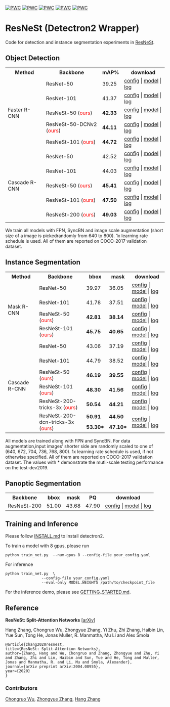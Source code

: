 [![PWC](https://img.shields.io/endpoint.svg?url=https://paperswithcode.com/badge/resnest-split-attention-networks/instance-segmentation-on-coco)](https://paperswithcode.com/sota/instance-segmentation-on-coco?p=resnest-split-attention-networks)
[![PWC](https://img.shields.io/endpoint.svg?url=https://paperswithcode.com/badge/resnest-split-attention-networks/object-detection-on-coco)](https://paperswithcode.com/sota/object-detection-on-coco?p=resnest-split-attention-networks)
[![PWC](https://img.shields.io/endpoint.svg?url=https://paperswithcode.com/badge/resnest-split-attention-networks/panoptic-segmentation-on-coco-panoptic)](https://paperswithcode.com/sota/panoptic-segmentation-on-coco-panoptic?p=resnest-split-attention-networks)
[![PWC](https://img.shields.io/endpoint.svg?url=https://paperswithcode.com/badge/resnest-split-attention-networks/instance-segmentation-on-coco-minival)](https://paperswithcode.com/sota/instance-segmentation-on-coco-minival?p=resnest-split-attention-networks)
[![PWC](https://img.shields.io/endpoint.svg?url=https://paperswithcode.com/badge/resnest-split-attention-networks/object-detection-on-coco-minival)](https://paperswithcode.com/sota/object-detection-on-coco-minival?p=resnest-split-attention-networks)

# ResNeSt (Detectron2 Wrapper)

Code for detection and instance segmentation experiments in [ResNeSt](https://hangzhang.org/files/resnest.pdf).


## Object Detection
<table class="tg">
  <tr>
    <th class="tg-0pky">Method</th>
    <th class="tg-0pky">Backbone</th>
    <th class="tg-0pky">mAP%</th>
    <th class="tg-0pky">download</th>
  </tr>
  <tr>
    <td rowspan="5" class="tg-0pky">Faster R-CNN</td>
    <td class="tg-0pky">ResNet-50</td>
    <td class="tg-0pky">39.25</td>
    <td class="tg-0lax"><a href="./configs/COCO-Detection/faster_rcnn_R_50_FPN_syncbn_range-scale_1x.yaml">config</a> | <a href="https://s3.us-west-1.wasabisys.com/resnest/detectron/faster_rcnn_R_50_FPN_syncbn_range-scale_1x-fde56e2b.pth ">model</a> | <a href="https://s3.us-west-1.wasabisys.com/resnest/detectron/faster_rcnn_R_50_FPN_syncbn_range-scale_1x.txt">log</a> </td>
  </tr>
  <tr>
    <td class="tg-0lax">ResNet-101</td>
    <td class="tg-0lax">41.37</td>
     <td class="tg-0lax"><a href="./configs/COCO-Detection/faster_rcnn_R_101_FPN_syncbn_range-scale_1x.yaml">config</a> | <a href="https://s3.us-west-1.wasabisys.com/resnest/detectron/faster_rcnn_R_101_FPN_syncbn_range-scale_1x-57c73356.pth">model</a> | <a href="https://s3.us-west-1.wasabisys.com/resnest/detectron/faster_rcnn_R_101_FPN_syncbn_range-scale_1x.txt">log</a> </td>
  </tr>
  <tr>
    <td class="tg-0lax">ResNeSt-50 (<span style="color:red">ours</span>)</td>
    <td class="tg-0lax"><b>42.33</b></td>
     <td class="tg-0lax"><a href="./configs/COCO-Detection/faster_rcnn_ResNeSt_50_FPN_syncbn_range-scale_1x.yaml">config</a> | <a href="https://s3.us-west-1.wasabisys.com/resnest/detectron/faster_rcnn_ResNeSt_50_FPN_syncbn_range-scale_1x-ad123c0b.pth">model</a> | <a href="https://s3.us-west-1.wasabisys.com/resnest/detectron/faster_rcnn_ResNeSt_50_FPN_syncbn_range-scale_1x.txt">log</a> </td>
  </tr>
  <tr>
    <td class="tg-0lax">ResNeSt-50-DCNv2 (<span style="color:red">ours</span>)</td>
    <td class="tg-0lax"><b>44.11</b></td>
     <td class="tg-0lax"><a href="./configs/COCO-Detection/faster_rcnn_ResNeSt_50_FPN_dcn_syncbn_range-scale_1x.yaml">config</a> | <a href="https://s3.us-west-1.wasabisys.com/resnest/detectron/faster_rcnn_ResNeSt_50_FPN_dcn_syncbn_range-scale_1x.pth">model</a> | <a href="https://s3.us-west-1.wasabisys.com/resnest/detectron/faster_rcnn_ResNeSt_50_FPN_dcn_syncbn_range-scale_1x.txt">log</a> </td>
  </tr> 
  <tr>
    <td class="tg-0lax">ResNeSt-101 (<span style="color:red">ours</span>)</td>
    <td class="tg-0lax"><b>44.72</b></td>
    <td class="tg-0lax"><a href="./configs/COCO-Detection/faster_rcnn_ResNeSt_101_FPN_syncbn_range-scale_1x.yaml">config</a> | <a href="https://s3.us-west-1.wasabisys.com/resnest/detectron/faster_rcnn_ResNeSt_101_FPN_syncbn_range-scale_1x-d8f284b6.pth">model</a> | <a href="https://s3.us-west-1.wasabisys.com/resnest/detectron/faster_rcnn_ResNeSt_101_FPN_syncbn_range-scale_1x.txt">log</a> </td>
  </tr>
  <tr>
    <td rowspan="5" class="tg-0lax">Cascade R-CNN</td>
    <td class="tg-0lax">ResNet-50</td>
    <td class="tg-0lax">42.52</td>
    <td class="tg-0lax"><a href="./configs/COCO-Detection/faster_cascade_rcnn_R_50_FPN_syncbn_range-scale_1x.yaml">config</a> | <a href="https://s3.us-west-1.wasabisys.com/resnest/detectron/faster_cascade_rcnn_R_50_FPN_syncbn_range-scale_1x-3c7f2ef2.pth">model</a> | <a href="https://s3.us-west-1.wasabisys.com/resnest/detectron/faster_cascade_rcnn_R_50_FPN_syncbn_range-scale_1x.txt">log</a> </td>
  </tr>
  <tr>
    <td class="tg-0lax">ResNet-101</td>
    <td class="tg-0lax">44.03</td>
    <td class="tg-0lax"><a href="./configs/COCO-Detection/faster_cascade_rcnn_R_101_FPN_syncbn_range-scale_1x.yaml">config</a> | <a href="https://s3.us-west-1.wasabisys.com/resnest/detectron/faster_cascade_rcnn_R_101_FPN_syncbn_range-scale_1x-4073359b.pth">model</a> | <a href="https://s3.us-west-1.wasabisys.com/resnest/detectron/faster_cascade_rcnn_R_101_FPN_syncbn_range-scale_1x.txt">log</a> </td>
  </tr>
  <tr>
    <td class="tg-0lax">ResNeSt-50 (<span style="color:red">ours</span>)</td>
    <td class="tg-0lax"><b>45.41</b></td>
    <td class="tg-0lax"><a href="./configs/COCO-Detection/faster_cascade_rcnn_ResNeSt_50_FPN_syncbn_range-scale-1x.yaml">config</a> | <a href="https://s3.us-west-1.wasabisys.com/resnest/detectron/faster_cascade_rcnn_ResNeSt_50_FPN_syncbn_range-scale-1x-e9955232.pth">model</a> | <a href="https://s3.us-west-1.wasabisys.com/resnest/detectron/faster_cascade_rcnn_ResNeSt_50_FPN_syncbn_range-scale-1x.txt">log</a> </td>
  </tr>
  <tr>
    <td class="tg-0lax">ResNeSt-101 (<span style="color:red">ours</span>)</td>
    <td class="tg-0lax"><b>47.50</b></td>
    <td class="tg-0lax"><a href="./configs/COCO-Detection/faster_cascade_rcnn_ResNeSt_101_FPN_syncbn_range-scale_1x.yaml">config</a> | <a href="https://s3.us-west-1.wasabisys.com/resnest/detectron/faster_cascade_rcnn_ResNeSt_101_FPN_syncbn_range-scale_1x-3627ef78.pth">model</a> | <a href="https://s3.us-west-1.wasabisys.com/resnest/detectron/faster_cascade_rcnn_ResNeSt_101_FPN_syncbn_range-scale_1x.txt">log</a> </td>
  </tr>
  <tr>
    <td class="tg-0lax">ResNeSt-200 (<span style="color:red">ours</span>)</td>
    <td class="tg-0lax"><b>49.03</b></td>
    <td class="tg-0lax"><a href="./configs/COCO-Detection/faster_cascade_rcnn_ResNeSt_200_FPN_syncbn_range-scale_1x.yaml">config</a> | <a href="https://s3.us-west-1.wasabisys.com/resnest/detectron/faster_cascade_rcnn_ResNeSt_200_FPN_syncbn_range-scale_1x-1be2a87e.pth">model</a> | <a href="https://s3.us-west-1.wasabisys.com/resnest/detectron/faster_cascade_rcnn_ResNeSt_200_FPN_syncbn_range-scale_1x.txt">log</a> </td>
  </tr>
</table>

We train all models with FPN, SyncBN and image scale augmentation (short size of a image is pickedrandomly from 640 to 800). 1x learning rate schedule is used. All of them are reported on COCO-2017 validation dataset.



## Instance Segmentation
<table class="tg">
  <tr>
    <th class="tg-0pky">Method</th>
    <th class="tg-0pky">Backbone</th>
    <th class="tg-0pky">bbox</th>
    <th class="tg-0lax">mask</th>
    <th class="tg-0pky">download</th>
  </tr>
  <tr>
    <td rowspan="4" class="tg-0pky">Mask R-CNN</td>
    <td class="tg-0pky">ResNet-50</td>
    <td class="tg-0pky">39.97</td>
    <td class="tg-0lax">36.05</td>
    <td class="tg-0lax"><a href="./configs/COCO-InstanceSegmentation/mask_rcnn_R_50_FPN_syncbn_1x.yaml">config</a> | <a href="https://s3.us-west-1.wasabisys.com/resnest/detectron/mask_rcnn_R_50_FPN_syncbn_1x-4939bd58.pth">model</a> | <a href="https://s3.us-west-1.wasabisys.com/resnest/detectron/mask_rcnn_R_50_FPN_syncbn_1x.txt">log</a> </td>
</tr>
  <tr>
    <td class="tg-0lax">ResNet-101</td>
    <td class="tg-0lax">41.78</td>
    <td class="tg-0lax">37.51</td>
    <td class="tg-0lax"><a href="./configs/COCO-InstanceSegmentation/mask_rcnn_R_101_FPN_syncbn_1x.yaml">config</a> | <a href="https://s3.us-west-1.wasabisys.com/resnest/detectron/mask_rcnn_R_101_FPN_syncbn_1x-55493cc2.pth">model</a> | <a href="https://s3.us-west-1.wasabisys.com/resnest/detectron/mask_rcnn_R_101_FPN_syncbn_1x.txt">log</a> </td>
  </tr>
  <tr>
    <td class="tg-0lax">ResNeSt-50 (<span style="color:red">ours</span>)</td>
    <td class="tg-0lax"><b>42.81</b></td>
    <td class="tg-0lax"><b>38.14</td>
    <td class="tg-0lax"><a href="./configs/COCO-InstanceSegmentation/mask_rcnn_ResNeSt_50_FPN_syncBN_1x.yaml">config</a> | <a href="https://s3.us-west-1.wasabisys.com/resnest/detectron/mask_rcnn_ResNeSt_50_FPN_syncBN_1x-f442d863.pth">model</a> | <a href="https://s3.us-west-1.wasabisys.com/resnest/detectron/mask_rcnn_ResNeSt_50_FPN_syncBN_1x.txt">log</a> </td>
  </tr>
  <tr>
    <td class="tg-0lax">ResNeSt-101 (<span style="color:red">ours</span>)</td>
    <td class="tg-0lax"><b>45.75</b></td>
    <td class="tg-0lax"><b>40.65</b></td>
     <td class="tg-0lax"><a href="./configs/COCO-InstanceSegmentation/mask_rcnn_ResNeSt_101_FPN_syncBN_1x.yaml">config</a> | <a href="https://s3.us-west-1.wasabisys.com/resnest/detectron/mask_rcnn_ResNeSt_101_FPN_syncBN_1x-528502c6.pth">model</a> | <a href="https://s3.us-west-1.wasabisys.com/resnest/detectron/mask_rcnn_ResNeSt_101_FPN_syncBN_1x.txt">log</a> </td>   
  </tr>
  <tr>
    <td rowspan="7" class="tg-0lax">Cascade R-CNN</td>
    <td class="tg-0lax">ResNet-50</td>
    <td class="tg-0lax">43.06</td>
    <td class="tg-0lax">37.19</td>
    <td class="tg-0lax"><a href="./configs/COCO-InstanceSegmentation/mask_cascade_rcnn_R_50_FPN_syncbn_1x.yaml">config</a> | <a href="https://s3.us-west-1.wasabisys.com/resnest/detectron/mask_cascade_rcnn_R_50_FPN_syncbn_1x-03310c9b.pth">model</a> | <a href="https://s3.us-west-1.wasabisys.com/resnest/detectron/mask_cascade_rcnn_R_50_FPN_syncbn_1x.txt">log</a> </td>
  </tr>
  <tr>
    <td class="tg-0lax">ResNet-101</td>
    <td class="tg-0lax">44.79</td>
    <td class="tg-0lax">38.52</td>
    <td class="tg-0lax"><a href="./configs/COCO-InstanceSegmentation/mask_cascade_rcnn_R_101_FPN_syncbn_1x.yaml">config</a> | <a href="https://s3.us-west-1.wasabisys.com/resnest/detectron/mask_cascade_rcnn_R_101_FPN_syncbn_1x-8cec1631.pth">model</a> | <a href="https://s3.us-west-1.wasabisys.com/resnest/detectron/mask_cascade_rcnn_R_101_FPN_syncbn_1x.txt">log</a> </td>
  </tr>
  <tr>
    <td class="tg-0lax">ResNeSt-50 (<span style="color:red">ours</span>)</td>
    <td class="tg-0lax"><b>46.19</b></td>
    <td class="tg-0lax"><b>39.55</b></td>
    <td class="tg-0lax"><a href="./configs/COCO-InstanceSegmentation/mask_cascade_rcnn_ResNeSt_50_FPN_syncBN_1x.yaml">config</a> | <a href="https://s3.us-west-1.wasabisys.com/resnest/detectron/mask_cascade_rcnn_ResNeSt_50_FPN_syncBN_1x-c58bd325.pth">model</a> | <a href="https://s3.us-west-1.wasabisys.com/resnest/detectron/mask_cascade_rcnn_ResNeSt_50_FPN_syncBN_1x.txt">log</a> </td>
  </tr>
  <tr>
    <td class="tg-0lax">ResNeSt-101 (<span style="color:red">ours</span>)</td>
    <td class="tg-0lax"><b>48.30</b></td>
    <td class="tg-0lax"><b>41.56</b></td>
     <td class="tg-0lax"><a href="./configs/COCO-InstanceSegmentation/mask_cascade_rcnn_ResNeSt_101_FPN_syncBN_1x.yaml">config</a> | <a href="https://s3.us-west-1.wasabisys.com/resnest/detectron/mask_cascade_rcnn_ResNeSt_101_FPN_syncBN_1x-62448b9c.pth">model</a> | <a href="https://s3.us-west-1.wasabisys.com/resnest/detectron/mask_cascade_rcnn_ResNeSt_101_FPN_syncBN_1x.txt">log</a> </td>
  </tr>
  <tr>
    <td class="tg-0lax">ResNeSt-200-tricks-3x (<span style="color:red">ours</span>)</td>
    <td class="tg-0lax"><b>50.54</b></td>
    <td class="tg-0lax"><b>44.21</b></td>
     <td class="tg-0lax"><a href="./configs/COCO-InstanceSegmentation/mask_cascade_rcnn_ResNeSt_200_FPN_syncBN_all_tricks_3x.yaml">config</a> | <a href="https://s3.us-west-1.wasabisys.com/resnest/detectron/mask_cascade_rcnn_ResNeSt_200_FPN_syncBN_all_tricks_3x.pth">model</a> | <a href="https://s3.us-west-1.wasabisys.com/resnest/detectron/mask_cascade_rcnn_ResNeSt_200_FPN_syncBN_all_tricks_3x.txt">log</a> </td>
  </tr>
  <tr>
    <td rowspan="2" class="tg-0lax">ResNeSt-200-dcn-tricks-3x (<span style="color:red">ours</span>)</td>
    <td class="tg-0lax"><b>50.91</b></td>
    <td class="tg-0lax"><b>44.50</b></td>
     <td rowspan="2"class="tg-0lax"><a href="./configs/COCO-InstanceSegmentation/mask_cascade_rcnn_ResNeSt_200_FPN_dcn_syncBN_all_tricks_3x.yaml">config</a> | <a href="https://s3.us-west-1.wasabisys.com/resnest/detectron/mask_cascade_rcnn_ResNeSt_200_FPN_dcn_syncBN_all_tricks_3x-e1901134.pth">model</a> | <a href="https://s3.us-west-1.wasabisys.com/resnest/detectron/mask_cascade_rcnn_ResNeSt_200_FPN_dcn_syncBN_all_tricks_3x.txt">log</a> </td>
  </tr>
  <tr>
    <td class="tg-0lax"><b>53.30*</b></td>
    <td class="tg-0lax"><b>47.10*</b></td>
  </tr>
</table>

All models are trained along with FPN and SyncBN. For data augmentation,input images’ shorter side are randomly scaled to one of (640, 672, 704, 736, 768, 800). 1x learning rate schedule is used, if not otherwise specified. All of them are reported on COCO-2017 validation dataset. The values with * demonstrate the mutli-scale testing performance on the test-dev2019.



## Panoptic Segmentation
<table class="tg">
  <tr>
    <th class="tg-0pky">Backbone</th>
    <th class="tg-0pky">bbox</th>
    <th class="tg-0lax">mask</th>
    <th class="tg-0lax">PQ</th>
    <th class="tg-0pky">download</th>
  </tr>
  <tr>
    <td class="tg-0pky">ResNeSt-200</td>
    <td class="tg-0pky">51.00</td>
    <td class="tg-0lax">43.68</td>
    <td class="tg-0lax">47.90</td>
    <td class="tg-0lax"><a href="./configs/COCO-PanopticSegmentation/panoptic_ResNeSt_200_FPN_syncBN_tricks_3x.yaml">config</a> | <a href="https://s3.us-west-1.wasabisys.com/resnest/detectron/panoptic_ResNeSt_200_FPN_syncBN_tricks_3x-43f8b731.pth">model</a> | <a href="https://s3.us-west-1.wasabisys.com/resnest/detectron/panoptic_ResNeSt_200_FPN_syncBN_tricks_3x.txt">log</a> </td>
</tr> 
</table>



## Training and Inference
Please follow [INSTALL.md](https://github.com/facebookresearch/detectron2/blob/master/INSTALL.md) to install detectron2. 

To train a model with 8 gpus, please run
```shell
python train_net.py  --num-gpus 8 --config-file your_config.yaml
```

For inference
```shell
python train_net.py  \
                --config-file your_config.yaml
                --eval-only MODEL.WEIGHTS /path/to/checkpoint_file
```

For the inference demo, please see [GETTING_STARTED.md](./GETTING_STARTED.md).

## Reference

**ResNeSt: Split-Attention Networks** [[arXiv](https://arxiv.org/pdf/2004.08955.pdf)]

Hang Zhang, Chongruo Wu, Zhongyue Zhang, Yi Zhu, Zhi Zhang, Haibin Lin, Yue Sun, Tong He, Jonas Muller, R. Manmatha, Mu Li and Alex Smola

```
@article{zhang2020resnest,
title={ResNeSt: Split-Attention Networks},
author={Zhang, Hang and Wu, Chongruo and Zhang, Zhongyue and Zhu, Yi and Zhang, Zhi and Lin, Haibin and Sun, Yue and He, Tong and Muller, Jonas and Manmatha, R. and Li, Mu and Smola, Alexander},
journal={arXiv preprint arXiv:2004.08955},
year={2020}
}
```

### Contributors
[Chongruo Wu](https://github.com/chongruo), [Zhongyue Zhang](http://zhongyuezhang.com/), [Hang Zhang](https://hangzhang.org/)
